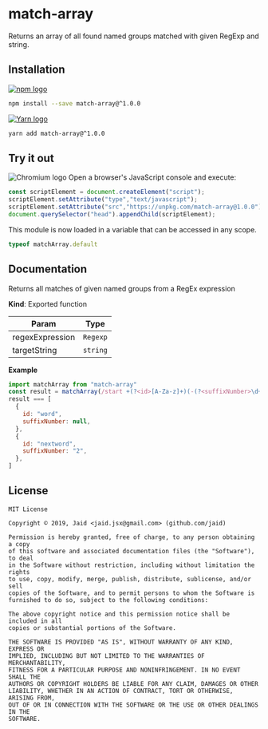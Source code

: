# match-array


Returns an array of all found named groups matched with given RegExp and string.

## Installation
<a href='https://npmjs.com/package/match-array'><img alt='npm logo' src='https://github.com/Jaid/action-readme/raw/master/images/base-assets/npm.png'/></a>
```bash
npm install --save match-array@^1.0.0
```
<a href='https://yarnpkg.com/package/match-array'><img alt='Yarn logo' src='https://github.com/Jaid/action-readme/raw/master/images/base-assets/yarn.png'/></a>
```bash
yarn add match-array@^1.0.0
```


## Try it out
<img alt='Chromium logo' src='https://github.com/Jaid/action-readme/raw/master/images/base-assets/browser.png'/>
Open a browser's JavaScript console and execute:

```javascript
const scriptElement = document.createElement("script");
scriptElement.setAttribute("type","text/javascript");
scriptElement.setAttribute("src","https://unpkg.com/match-array@1.0.0");
document.querySelector("head").appendChild(scriptElement);
```

This module is now loaded in a variable that can be accessed in any scope.

```javascript
typeof matchArray.default
```

## Documentation
Returns all matches of given named groups from a RegEx expression

**Kind**: Exported function  

| Param | Type |
| --- | --- |
| regexExpression | <code>Regexp</code> | 
| targetString | <code>string</code> | 

**Example**  
```javascript
import matchArray from "match-array"
const result = matchArray(/start +(?<id>[A-Za-z]+)(-(?<suffixNumber>\d+))? +end/g, " start  word  end\nstart no match here end\nstart nextword-2 end")
result === [
  {
    id: "word",
    suffixNumber: null,
  },
  {
    id: "nextword",
    suffixNumber: "2",
  },
]
```


## License
```text
MIT License

Copyright © 2019, Jaid <jaid.jsx@gmail.com> (github.com/jaid)

Permission is hereby granted, free of charge, to any person obtaining a copy
of this software and associated documentation files (the "Software"), to deal
in the Software without restriction, including without limitation the rights
to use, copy, modify, merge, publish, distribute, sublicense, and/or sell
copies of the Software, and to permit persons to whom the Software is
furnished to do so, subject to the following conditions:

The above copyright notice and this permission notice shall be included in all
copies or substantial portions of the Software.

THE SOFTWARE IS PROVIDED "AS IS", WITHOUT WARRANTY OF ANY KIND, EXPRESS OR
IMPLIED, INCLUDING BUT NOT LIMITED TO THE WARRANTIES OF MERCHANTABILITY,
FITNESS FOR A PARTICULAR PURPOSE AND NONINFRINGEMENT. IN NO EVENT SHALL THE
AUTHORS OR COPYRIGHT HOLDERS BE LIABLE FOR ANY CLAIM, DAMAGES OR OTHER
LIABILITY, WHETHER IN AN ACTION OF CONTRACT, TORT OR OTHERWISE, ARISING FROM,
OUT OF OR IN CONNECTION WITH THE SOFTWARE OR THE USE OR OTHER DEALINGS IN THE
SOFTWARE.
```
